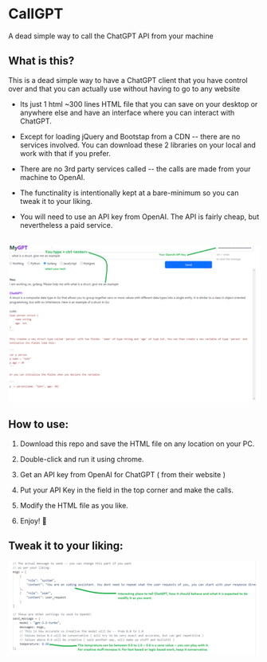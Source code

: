 # CallGPT
A dead simple way to call the ChatGPT API from your machine

## What is this?

This is a dead simple way to have a ChatGPT client that you have control over and that you can actually use without having to go to any website

- Its just 1 html ~300 lines HTML file that you can save on your desktop or anywhere else and have an interface where you can interact with ChatGPT.

- Except for loading jQuery and Bootstap from a CDN -- there are no services involved. You can download these 2 libraries on your local and work with that if you prefer.

- There are no 3rd party services called  -- the calls are made from your machine to OpenAI.

- The functinality is intentionally kept at a bare-minimum so you can tweak it to your liking.

- You will need to use an API key from OpenAI. The API is fairly cheap, but nevertheless a paid service.

<br/>


<img src="./image-v2.png" />


## How to use:

1. Download this repo and save the HTML file on any location on your PC.

2. Double-click and run it using chrome.

3. Get an API key from OpenAI for ChatGPT ( from their website )

4. Put your API Key in the field in the top corner and make the calls.

5. Modify the HTML file as you like.

6. Enjoy! 🙂


## Tweak it to your liking:

<img src="./image-v3.png" />

